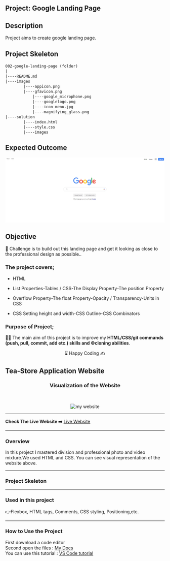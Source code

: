 ## Project: Google Landing Page

## Description
Project aims to create google landing page.

## Project Skeleton 

```
002-google-landing-page (folder)
|
|----README.md                  
|----images              
        |----appicon.png   
        |----gfavicon.png
		    |----google_microphone.png
		    |----googlelogo.png
		    |----icon-menu.jpg
		    |----magnifying_glass.png
|----solution
        |----index.html  
        |----style.css   
        |----images
```

## Expected Outcome

![Project 002 Snapshot](snapshot.png)

## Objective

🎯 Challenge is to build out this landing page and get it looking as close to the professional design as possible..

### The project covers;

- HTML 

- List Properties-Tables / CSS-The Display Property-The position Property

- Overflow Property-The float Property-Opacity / Transparency-Units in CSS

- CSS Setting height and width-CSS Outline-CSS Combinators


### Purpose of Project;

👨‍💻 The main aim of this project is to improve my <b>HTML/CSS/git commands (push, pull, commit, add etc.) skills and ©️cloning abilities</b>.

<center> ⌛ Happy Coding  ✍ </center>

## Tea-Store Application Website
<h3 align="center">Visualization of the Website</h3>
<br>
<p align="center">
<img src="tea-cozy.gif" alt="my website" width="590" height="350">
</p>
<hr>
<b>Check The Live Website ➡️</b> <a href="https://bavi-boop.github.io/tea-cozy-website/">Live Website</a>
<hr>
<h3>Overview</h3>
In this project I mastered division and professional photo and video mixture.We used HTML and CSS. You can see visual representation of the website above. 
<hr>
<h3>Project Skeleton</h3>
  

<hr>
<h3>Used in this project</h3>

👉Flexbox, HTML tags, Comments, CSS styling, Positioning,etc.


<hr>
<h3>How to Use the Project</h3>
<span>First download a code editor </span>
<br><span>Second open the files : </span><a href='https://github.com/BAVI-BOOP/tea-cozy-website'>My Docs</a>
<br><span>You can use this tutorial : </span><a href='https://www.youtube.com/watch?v=fJEbVCrEMSE'>VS Code tutorial</a>
